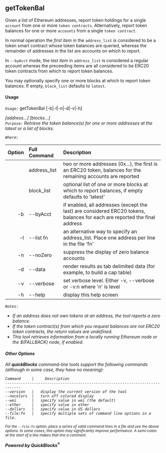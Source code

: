 ## getTokenBal

Given a list of Ethereum addresses, report token holdings for a single `account` from one or more `token contracts`. Alternatively, report token balances for one or more `accounts` from a single `token contract`.

In normal operation the *first item* in the `address_list` is considered to be a token smart contract whose token balances are queried, whereas the remainder of addresses in the list are accounts on which to report.

In `--byAcct` mode, the *last item* in `address_list` is considered a regular account whereas the preceeding items are all considered to be ERC20 token contracts from which to report token balances.

You may optionally specify one or more blocks at which to report token balances. If empty, `block_list` defaults to `latest`.

#### Usage

`Usage:`    getTokenBal [-b|-l|-n|-d|-v|-h] <address> <address> [address...] [blocks...]  
`Purpose:`  Retrieve the token balance(s) for one or more addresses at the latest or a list of blocks.
             
`Where:`  

| Option | Full Command | Description |
| -------: | :------- | :------- |
|  | address_list | two or more addresses (0x...), the first is an ERC20 token, balances for the remaining accounts are reported |
|  | block_list | optional list of one or more blocks at which to report balances, if empty defaults to 'latest' |
| -b | --byAcct | if enabled, all addresses (except the last) are considered ERC20 tokens, balances for each are reported the final address |
| -l | --list fn | an alternative way to specify an address_list. Place one address per line in the file 'fn' |
| -n | --noZero | suppress the display of zero balance accounts |
| -d | --data | render results as tab delimited data (for example, to build a cap table) |
| -v | --verbose | set verbose level. Either -v, --verbose or -v:n where 'n' is level |
| -h | --help | display this help screen |

`Notes:`

- If an address does not own tokens at an address, the tool reports a zero balance.
- If the token contract(s) from which you request balances are not ERC20 token contracts, the return values are undefined.
- This tool retrieves information from a locally running Ethereum node or the $(FALLBACK) node, if enabled.

#### Other Options

All **quickBlocks** command-line tools support the following commands (although in some case, they have no meaning):

    Command     |     Description
    -----------------------------------------------------------------------------
    --version   |   display the current version of the tool
    --nocolors  |   turn off colored display
    --wei       |   specify value in wei (the default)
    --ether     |   specify value in ether
    --dollars   |   specify value in US dollars
    --file:fn   |   specify multiple sets of command line options in a file.

<small>*For the `--file:fn` option, place a series of valid command lines in a file and use the above options. In some cases, this option may significantly improve performance. A semi-colon at the start of a line makes that line a comment.*</small>

**Powered by QuickBlocks<sup>&reg;</sup>**


